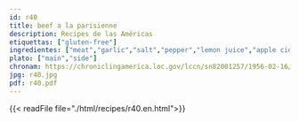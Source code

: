 ```yaml
---
id: r40
title: beef a la parisienne
description: Recipes de las Américas
etiquettas: ["gluten-free"]
ingredientes: ["meat","garlic","salt","pepper","lemon juice","apple cider vinegar","chili powder","oregano","tomato sauce"]
plato: ["main","side"]
chronam: https://chroniclingamerica.loc.gov/lccn/sn82001257/1956-02-16/ed-1/seq-5/
jpg: r40.jpg
pdf: r40.pdf
---
```


{{< readFile file="./html/recipes/r40.en.html">}}